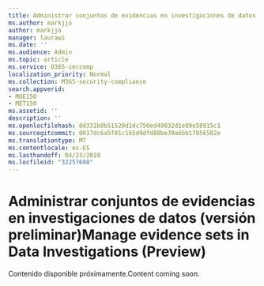 ```yaml
---
title: Administrar conjuntos de evidencias en investigaciones de datos
ms.author: markjjo
author: markjjo
manager: laurawi
ms.date: ''
ms.audience: Admin
ms.topic: article
ms.service: O365-seccomp
localization_priority: Normal
ms.collection: M365-security-compliance
search.appverid:
- MOE150
- MET150
ms.assetid: ''
description: ''
ms.openlocfilehash: 0d331b0b51520d1dc756ed49032d1e89e58915c1
ms.sourcegitcommit: 0017dc6a5f81c165d9dfd88be39a6bb17856582e
ms.translationtype: MT
ms.contentlocale: es-ES
ms.lasthandoff: 04/23/2019
ms.locfileid: "32257698"
---
```

# <a name="manage-evidence-sets-in-data-investigations-preview"></a><span data-ttu-id="e05bb-102">Administrar conjuntos de evidencias en investigaciones de datos (versión preliminar)</span><span class="sxs-lookup"><span data-stu-id="e05bb-102">Manage evidence sets in Data Investigations (Preview)</span></span>  

<span data-ttu-id="e05bb-103">Contenido disponible próximamente.</span><span class="sxs-lookup"><span data-stu-id="e05bb-103">Content coming soon.</span></span>

  


